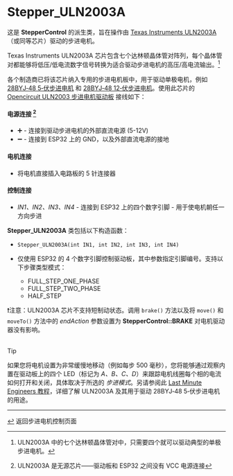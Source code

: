 # Stepper_ULN2003A

这是 **StepperControl** 的派生类，旨在操作由 [Texas Instruments ULN2003A](https://www.ti.com/lit/ds/symlink/uln2003a.pdf)（或同等芯片）驱动的步进电机。

Texas Instruments ULN2003A 芯片包含七个达林顿晶体管对阵列，每个晶体管对都能够将低压/低电流数字信号转换为适合驱动步进电机的高压/高电流输出。[^1]

[^1]:ULN2003A 中的七个达林顿晶体管对中，只需要四个就可以驱动典型的单极步进电机。

各个制造商已将该芯片纳入专用的步进电机板中，用于驱动单极电机，例如 [28BYJ&#8209;48 5&#8209;伏步进电机](https://opencircuit.shop/product/28byj-48-5v-stepper-motor-4-phase-5-wire) 和 [28BYJ&#8209;48 12&#8209;伏步进电机](https://opencircuit.shop/product/28byj-48-12v-stepper-motor-4-phase-5-wire)。使用此芯片的 [Opencircuit ULN2003 步进电机驱动板](https://opencircuit.shop/product/uln2003-stepper-motor-driver-module) 接线如下：

#### **电源连接** [^2]
  * ➕ - 连接到驱动步进电机的外部直流电源 (5-12V)
  * ➖ - 连接到 ESP32 上的 GND，以及外部直流电源的接地
#### **电机连接**
  * 将电机直接插入电路板的 5 针连接器
#### **控制连接**
  * *IN1、IN2、IN3、IN4* - 连接到 ESP32 上的四个数字引脚 - 用于使电机朝任一方向步进

**Stepper_ULN2003A** 类包括以下构造函数：
  * `Stepper_ULN2003A(int IN1, int IN2, int IN3, int IN4)`
  * 仅使用 ESP32 的 4 个数字引脚控制驱动板，其中参数指定引脚编号。支持以下步骤类型模式：

    * FULL_STEP_ONE_PHASE
    * FULL_STEP_TWO_PHASE
    * HALF_STEP

❗注意：ULN2003A 芯片不支持短制动状态。调用 `brake()` 方法以及将 `move()` 和 `moveTo()` 方法中的 *endAction* 参数设置为 **StepperControl::BRAKE** 对电机驱动器没有影响。<br><br>

> [!TIP]
> 如果您将电机设置为非常缓慢地移动（例如每步 500 毫秒），您将能够通过观察内置在驱动板上的四个 LED（标记为 *A、B、C、D*）来跟踪电机线圈每个相的电流如何打开和关闭，具体取决于所选的 *步进模式*。另请参阅此 [Last Minute Engineers 教程](https://lastminuteengineers.com/28byj48-stepper-motor-arduino-tutorial)，详细了解 ULN2003A 及其用于驱动 28BYJ&#8209;48 5&#8209;伏步进电机的用途。

[^2]:ULN2003A 是无源芯片——驱动板和 ESP32 之间没有 VCC 电源连接

---

[↩️](../Stepper.md) 返回步进电机控制页面
